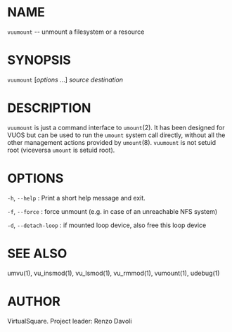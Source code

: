 <!--
.\" Copyright (C) 2019 VirtualSquare. Project Leader: Renzo Davoli
.\"
.\" This is free documentation; you can redistribute it and/or
.\" modify it under the terms of the GNU General Public License,
.\" as published by the Free Software Foundation, either version 2
.\" of the License, or (at your option) any later version.
.\"
.\" The GNU General Public License's references to "object code"
.\" and "executables" are to be interpreted as the output of any
.\" document formatting or typesetting system, including
.\" intermediate and printed output.
.\"
.\" This manual is distributed in the hope that it will be useful,
.\" but WITHOUT ANY WARRANTY; without even the implied warranty of
.\" MERCHANTABILITY or FITNESS FOR A PARTICULAR PURPOSE.  See the
.\" GNU General Public License for more details.
.\"
.\" You should have received a copy of the GNU General Public
.\" License along with this manual; if not, write to the Free
.\" Software Foundation, Inc., 51 Franklin St, Fifth Floor, Boston,
.\" MA 02110-1301 USA.
.\"
-->
# NAME

`vuumount` -- unmount a filesystem or a resource

# SYNOPSIS

`vuumount` [*options* ...] *source* *destination*

# DESCRIPTION

`vuumount` is just a command interface to `umount`(2).
It has been designed for VUOS but can be used to run the `umount`
system call directly, without all the other management actions provided by 
`umount`(8). `vuumount` is not setuid root (viceversa `umount` is setuid root).

# OPTIONS

  `-h`, `--help`
: Print a short help message and exit.

  `-f`, `--force`
: force unmount (e.g. in case of an unreachable NFS system)

  `-d`, `--detach-loop`
: if mounted loop device, also free this loop device
	

# SEE ALSO
umvu(1), vu_insmod(1), vu_lsmod(1), vu_rmmod(1), vumount(1), udebug(1)

# AUTHOR

VirtualSquare. Project leader: Renzo Davoli
